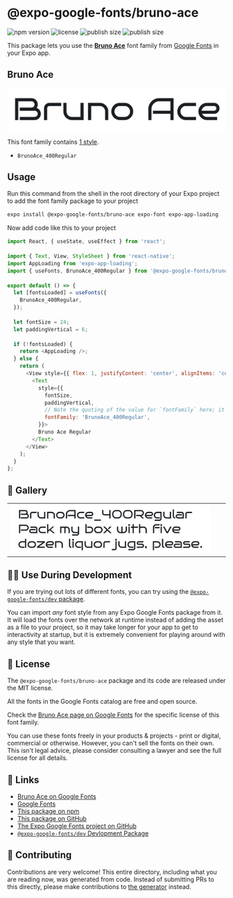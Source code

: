 # @expo-google-fonts/bruno-ace

![npm version](https://flat.badgen.net/npm/v/@expo-google-fonts/bruno-ace)
![license](https://flat.badgen.net/github/license/expo/google-fonts)
![publish size](https://flat.badgen.net/packagephobia/install/@expo-google-fonts/bruno-ace)
![publish size](https://flat.badgen.net/packagephobia/publish/@expo-google-fonts/bruno-ace)

This package lets you use the [**Bruno Ace**](https://fonts.google.com/specimen/Bruno+Ace) font family from [Google Fonts](https://fonts.google.com/) in your Expo app.

## Bruno Ace

![Bruno Ace](./font-family.png)

This font family contains [1 style](#-gallery).

- `BrunoAce_400Regular`

## Usage

Run this command from the shell in the root directory of your Expo project to add the font family package to your project
```sh
expo install @expo-google-fonts/bruno-ace expo-font expo-app-loading
```

Now add code like this to your project
```js
import React, { useState, useEffect } from 'react';

import { Text, View, StyleSheet } from 'react-native';
import AppLoading from 'expo-app-loading';
import { useFonts, BrunoAce_400Regular } from '@expo-google-fonts/bruno-ace';

export default () => {
  let [fontsLoaded] = useFonts({
    BrunoAce_400Regular,
  });

  let fontSize = 24;
  let paddingVertical = 6;

  if (!fontsLoaded) {
    return <AppLoading />;
  } else {
    return (
      <View style={{ flex: 1, justifyContent: 'center', alignItems: 'center' }}>
        <Text
          style={{
            fontSize,
            paddingVertical,
            // Note the quoting of the value for `fontFamily` here; it expects a string!
            fontFamily: 'BrunoAce_400Regular',
          }}>
          Bruno Ace Regular
        </Text>
      </View>
    );
  }
};

```

## 🔡 Gallery


||||
|-|-|-|
|![BrunoAce_400Regular](./BrunoAce_400Regular.ttf.png)||||


## 👩‍💻 Use During Development

If you are trying out lots of different fonts, you can try using the [`@expo-google-fonts/dev` package](https://github.com/expo/google-fonts/tree/master/font-packages/dev#readme).

You can import *any* font style from any Expo Google Fonts package from it. It will load the fonts
over the network at runtime instead of adding the asset as a file to your project, so it may take longer
for your app to get to interactivity at startup, but it is extremely convenient
for playing around with any style that you want.

## 📖 License

The `@expo-google-fonts/bruno-ace` package and its code are released under the MIT license.

All the fonts in the Google Fonts catalog are free and open source.

Check the [Bruno Ace page on Google Fonts](https://fonts.google.com/specimen/Bruno+Ace) for the specific license of this font family.

You can use these fonts freely in your products & projects - print or digital, commercial or otherwise. However, you can't sell the fonts on their own. This isn't legal advice, please consider consulting a lawyer and see the full license for all details.

## 🔗 Links

- [Bruno Ace on Google Fonts](https://fonts.google.com/specimen/Bruno+Ace)
- [Google Fonts](https://fonts.google.com/)
- [This package on npm](https://www.npmjs.com/package/@expo-google-fonts/bruno-ace)
- [This package on GitHub](https://github.com/expo/google-fonts/tree/master/font-packages/bruno-ace)
- [The Expo Google Fonts project on GitHub](https://github.com/expo/google-fonts)
- [`@expo-google-fonts/dev` Devlopment Package](https://github.com/expo/google-fonts/tree/master/font-packages/dev)

## 🤝 Contributing

Contributions are very welcome! This entire directory, including what you are reading now, was generated from code. Instead of submitting PRs to this directly, please make contributions to [the generator](https://github.com/expo/google-fonts/tree/master/packages/generator) instead.
